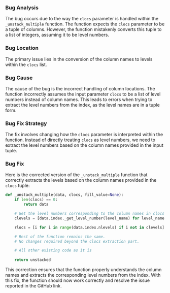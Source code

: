 ### Bug Analysis
The bug occurs due to the way the `clocs` parameter is handled within the `_unstack_multiple` function. The function expects the `clocs` parameter to be a tuple of columns. However, the function mistakenly converts this tuple to a list of integers, assuming it to be level numbers.

### Bug Location
The primary issue lies in the conversion of the column names to levels within the `clocs` list.

### Bug Cause
The cause of the bug is the incorrect handling of column locations. The function incorrectly assumes the input parameter `clocs` to be a list of level numbers instead of column names. This leads to errors when trying to extract the level numbers from the index, as the level names are in a tuple form.

### Bug Fix Strategy
The fix involves changing how the `clocs` parameter is interpreted within the function. Instead of directly treating `clocs` as level numbers, we need to extract the level numbers based on the column names provided in the input tuple.

### Bug Fix
Here is the corrected version of the `_unstack_multiple` function that correctly extracts the levels based on the column names provided in the `clocs` tuple:

```python
def _unstack_multiple(data, clocs, fill_value=None):
    if len(clocs) == 0:
        return data

    # Get the level numbers corresponding to the column names in clocs
    clevels = [data.index._get_level_number(level_name) for level_name in clocs]

    rlocs = [i for i in range(data.index.nlevels) if i not in clevels]

    # Rest of the function remains the same.
    # No changes required beyond the clocs extraction part.

    # All other existing code as it is
    
    return unstacked
```

This correction ensures that the function properly understands the column names and extracts the corresponding level numbers from the index. With this fix, the function should now work correctly and resolve the issue reported in the GitHub link.